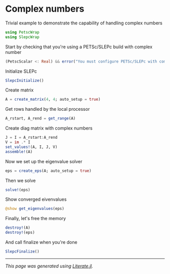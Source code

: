 
# Complex numbers
Trivial example to demonstrate the capability of handling complex numbers

```julia
using PetscWrap
using SlepcWrap
```

Start by checking that you're using a PETSc/SLEPc build with complex number

```julia
(PetscScalar <: Real) && error("You must configure PETSc/SLEPc with complex numbers to run this example")
```

Initialize SLEPc

```julia
SlepcInitialize()
```

Create matrix

```julia
A = create_matrix(4, 4; auto_setup = true)
```

Get rows handled by the local processor

```julia
A_rstart, A_rend = get_range(A)
```

Create diag matrix with complex numbers

```julia
J = I = A_rstart:A_rend
V = im .* I
set_values!(A, I, J, V)
assemble!(A)
```

Now we set up the eigenvalue solver

```julia
eps = create_eps(A; auto_setup = true)
```

Then we solve

```julia
solve!(eps)
```

Show converged eivenvalues

```julia
@show get_eigenvalues(eps)
```

Finally, let's free the memory

```julia
destroy!(A)
destroy!(eps)
```

And call finalize when you're done

```julia
SlepcFinalize()

```

---

*This page was generated using [Literate.jl](https://github.com/fredrikekre/Literate.jl).*

